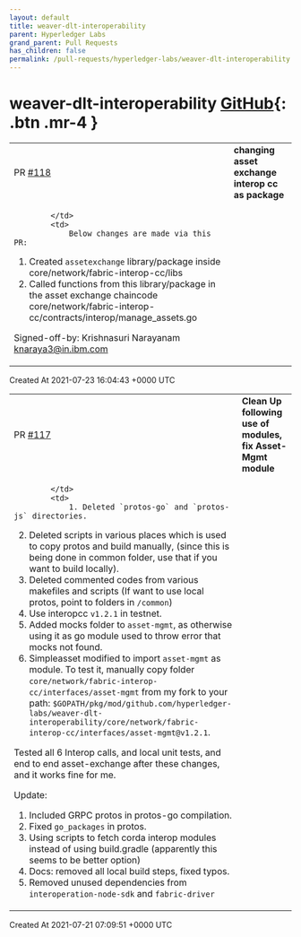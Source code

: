 ```yaml
---
layout: default
title: weaver-dlt-interoperability
parent: Hyperledger Labs
grand_parent: Pull Requests
has_children: false
permalink: /pull-requests/hyperledger-labs/weaver-dlt-interoperability
---
```


# weaver-dlt-interoperability <span class="fs-3 right-align">[GitHub](https://github.com/hyperledger-labs/weaver-dlt-interoperability){: .btn .mr-4 }</span>


<div>
    <table>
        <tr>
            <td>
                PR <a href="https://github.com/hyperledger-labs/weaver-dlt-interoperability/pull/118" class=".btn">#118</a>
            </td>
            <td>
                <b>
                    changing asset exchange interop cc as package
                </b>
            </td>
        </tr>
        <tr>
            <td>
                
            </td>
            <td>
                Below changes are made via this PR:
1. Created `assetexchange` library/package inside core/network/fabric-interop-cc/libs
2. Called functions from this library/package in the asset exchange chaincode core/network/fabric-interop-cc/contracts/interop/manage_assets.go

Signed-off-by: Krishnasuri Narayanam <knaraya3@in.ibm.com>
            </td>
        </tr>
    </table>
    <div class="right-align">
        Created At 2021-07-23 16:04:43 +0000 UTC
    </div>
</div>

<div>
    <table>
        <tr>
            <td>
                PR <a href="https://github.com/hyperledger-labs/weaver-dlt-interoperability/pull/117" class=".btn">#117</a>
            </td>
            <td>
                <b>
                    Clean Up following use of modules, fix Asset-Mgmt module
                </b>
            </td>
        </tr>
        <tr>
            <td>
                
            </td>
            <td>
                1. Deleted `protos-go` and `protos-js` directories.
2. Deleted scripts in various places which is used to copy protos and build manually, (since this is being done in common folder, use that if you want to build locally).
3. Deleted commented codes from various makefiles and scripts (If want to use local protos, point to folders in `/common`)
4. Use interopcc `v1.2.1` in testnet.
5. Added mocks folder to `asset-mgmt`, as otherwise using it as go module used to throw error that mocks not found.
6. Simpleasset modified to import `asset-mgmt` as module. To test it, manually copy folder `core/network/fabric-interop-cc/interfaces/asset-mgmt` from my fork to your path: `$GOPATH/pkg/mod/github.com/hyperledger-labs/weaver-dlt-interoperability/core/network/fabric-interop-cc/interfaces/asset-mgmt@v1.2.1`.

Tested all 6 Interop calls, and local unit tests, and end to end asset-exchange after these changes, and it works fine for me.

Update:
1.  Included GRPC protos in protos-go compilation. 
2. Fixed `go_packages` in protos.
3. Using scripts to fetch corda interop modules instead of using build.gradle (apparently this seems to be better option)
4. Docs: removed all local build steps, fixed typos.
5. Removed unused dependencies from `interoperation-node-sdk` and `fabric-driver`
            </td>
        </tr>
    </table>
    <div class="right-align">
        Created At 2021-07-21 07:09:51 +0000 UTC
    </div>
</div>


